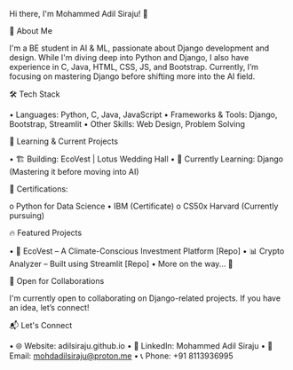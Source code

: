 Hi there, I'm Mohammed Adil Siraju! 👋

🚀 About Me

I'm a BE student in AI & ML, passionate about Django development and design. While I'm diving deep into Python and Django, I also have experience in C, Java, HTML, CSS, JS, and Bootstrap. Currently, I’m focusing on mastering Django before shifting more into the AI field.

🛠️ Tech Stack

•	Languages: Python, C, Java, JavaScript
•	Frameworks & Tools: Django, Bootstrap, Streamlit
•	Other Skills: Web Design, Problem Solving

🌱 Learning & Current Projects

•	🏗 Building: EcoVest | Lotus Wedding Hall
•	🎯 Currently Learning: Django (Mastering it before moving into AI)

📜 Certifications:

o	Python for Data Science • IBM (Certificate)
o	CS50x Harvard (Currently pursuing)

🔥 Featured Projects

•	🌿 EcoVest – A Climate-Conscious Investment Platform [Repo]
•	📊 Crypto Analyzer – Built using Streamlit [Repo]
•	More on the way... 🚧

🤝 Open for Collaborations

I'm currently open to collaborating on Django-related projects. If you have an idea, let’s connect!

📬 Let's Connect

•	🌐 Website: adilsiraju.github.io
•	💼 LinkedIn: Mohammed Adil Siraju
•	📧 Email: mohdadilsiraju@proton.me
•	📞 Phone: +91 8113936995
